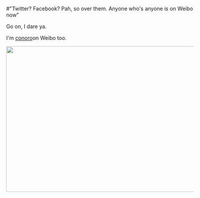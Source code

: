 #"Twitter? Facebook? Pah, so over them. Anyone who's anyone is on Weibo now"

Go on, I dare ya.

I'm <a href="http://weibo.com/conoro">conoro</a>on Weibo too.

<a href="http://www.weibo.com/conoro"><img class="alignnone  wp-image-575" title="weibo" src="https://s3-eu-west-1.amazonaws.com/conoroneill.net/wp-content/uploads/2012/02/weibo.png" alt="" width="766" height="392" /></a>

&nbsp;